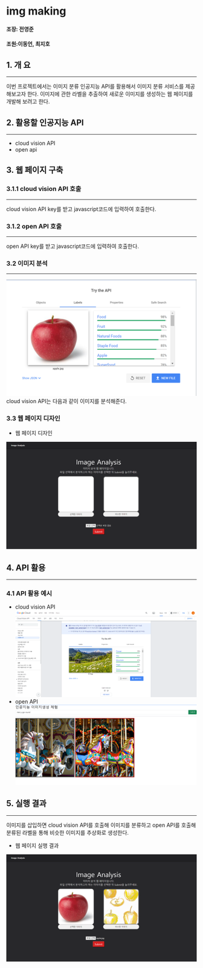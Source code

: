 # img making
#### 조장: 전영준

#### 조원:이동언, 최지호

## 1. 개 요
* * *
이번 프로젝트에서는 이미지 분류 인공지능 API를 활용해서
 이미지 분류 서비스를 제공해보고자 한다. 이미지에 관한 라벨을 추출하여
 새로운 이미지를 생성하는 웹 페이지를 개발해 보려고 한다.

## 2. 활용할 인공지능 API
* * *
 - cloud vision API
 - open api
## 3. 웹 페이지 구축
### 3.1.1 cloud vision API 호출
***
cloud vision API key를 받고 javascript코드에 입력하여 호출한다.
### 3.1.2 open API 호출
***
open API key를 받고 javascript코드에 입력하여 호출한다.
### 3.2 이미지 분석
***
![이미지 분석](https://github.com/yj021225/ai_api_project/blob/e31267535b850c0939e74a379c59464350cb300b/%EC%9D%B4%EB%AF%B8%EC%A7%80%20%EB%B6%84%EC%84%9D.png)
cloud vision API는 다음과 같이 이미지를 분석해준다.
### 3.3 웹 페이지 디자인
 - 웹 페이지 디자인

![웹 페이지 디자인](https://github.com/yj021225/ai_api_project/blob/main/%EC%9B%B9%20%ED%8E%98%EC%9D%B4%EC%A7%80%20%EB%94%94%EC%9E%90%EC%9D%B8.png)

## 4. API 활용
* * *
### 4.1 API 활용 예시
 - cloud vision API
![API 활용 예시](https://github.com/yj021225/ai_api_project/blob/main/API%20%ED%99%9C%EC%9A%A9%EC%98%88%EC%8B%9C_2.png)
- open API
![API 활용 예시](https://github.com/yj021225/ai_api_project/blob/3d6e9af4b5d3dc701e0a54184db92b1582c9bff2/open%20API%ED%99%9C%EC%9A%A9%20%EC%98%88%EC%8B%9C.png)

## 5. 실행 결과
* * *
 이미지를 삽입하면 cloud vision API를 호출해 이미지를 분류하고 open API를 호출해 분류된 라벨을 통해 비슷한 이미지를 추상화로 생성한다.
 
 - 웹 페이지 실행 결과

![웹 페이지 실행 결과](https://github.com/yj021225/ai_api_project/blob/ac952b13ea5ea44dc136c7a180d0b9a3cb9cbc67/%EC%8B%A4%ED%96%89%20%ED%99%94%EB%A9%B4%20%EC%B5%9C%EC%A2%85.png)
